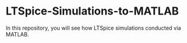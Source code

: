 # LTSpice-Simulations-to-MATLAB

In this repository, you will see how LTSpice simulations conducted via MATLAB.
